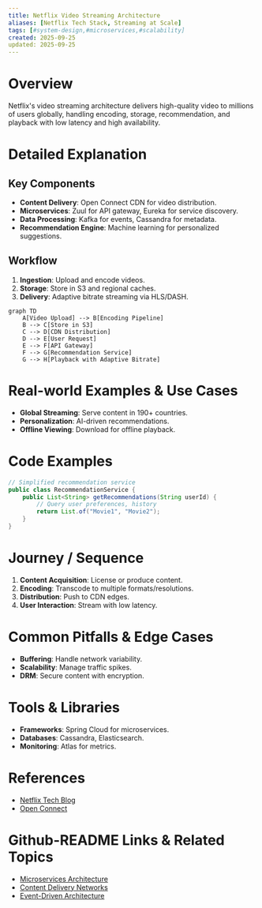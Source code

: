 ```yaml
---
title: Netflix Video Streaming Architecture
aliases: [Netflix Tech Stack, Streaming at Scale]
tags: [#system-design,#microservices,#scalability]
created: 2025-09-25
updated: 2025-09-25
---
```


# Overview

Netflix's video streaming architecture delivers high-quality video to millions of users globally, handling encoding, storage, recommendation, and playback with low latency and high availability.

# Detailed Explanation

## Key Components
- **Content Delivery**: Open Connect CDN for video distribution.
- **Microservices**: Zuul for API gateway, Eureka for service discovery.
- **Data Processing**: Kafka for events, Cassandra for metadata.
- **Recommendation Engine**: Machine learning for personalized suggestions.

## Workflow
1. **Ingestion**: Upload and encode videos.
2. **Storage**: Store in S3 and regional caches.
3. **Delivery**: Adaptive bitrate streaming via HLS/DASH.

```mermaid
graph TD
    A[Video Upload] --> B[Encoding Pipeline]
    B --> C[Store in S3]
    C --> D[CDN Distribution]
    D --> E[User Request]
    E --> F[API Gateway]
    F --> G[Recommendation Service]
    G --> H[Playback with Adaptive Bitrate]
```

# Real-world Examples & Use Cases
- **Global Streaming**: Serve content in 190+ countries.
- **Personalization**: AI-driven recommendations.
- **Offline Viewing**: Download for offline playback.

# Code Examples

```java
// Simplified recommendation service
public class RecommendationService {
    public List<String> getRecommendations(String userId) {
        // Query user preferences, history
        return List.of("Movie1", "Movie2");
    }
}
```

# Journey / Sequence

1. **Content Acquisition**: License or produce content.
2. **Encoding**: Transcode to multiple formats/resolutions.
3. **Distribution**: Push to CDN edges.
4. **User Interaction**: Stream with low latency.

# Common Pitfalls & Edge Cases
- **Buffering**: Handle network variability.
- **Scalability**: Manage traffic spikes.
- **DRM**: Secure content with encryption.

# Tools & Libraries
- **Frameworks**: Spring Cloud for microservices.
- **Databases**: Cassandra, Elasticsearch.
- **Monitoring**: Atlas for metrics.

# References
- [Netflix Tech Blog](https://netflixtechblog.com/)
- [Open Connect](https://openconnect.netflix.com/)

# Github-README Links & Related Topics
- [Microservices Architecture](../system-design/microservices-architecture/README.md)
- [Content Delivery Networks](../system-design/caching-strategies/README.md)
- [Event-Driven Architecture](../system-design/event-driven-architecture/README.md)